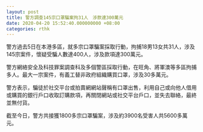 ```yaml
---
layout: post
title: 警方調查145宗口罩騙案拘31人　涉款達300萬元
date: 2020-04-20 15:52:40.000000000 +08:00
categories: rthk
---
```


警方過去5日在本港多區，就多宗口罩騙案採取行動，拘捕18男13女共31人，涉及145宗案件，懷疑受騙人數達400人，涉及款項達300萬元。

警方網絡安全及科技罪案調查科及多個警區採取行動，在旺角、將軍澳等多區拘捕多人。最大一宗案件，有義工替非政府組織購買口罩，涉及30多萬元。

警方表示，騙徒於社交平台或拍賣網網站聲稱有口罩出售，利用自己或向他人借用或購買的銀行戶口收取訂購款項，再關閉網站或社交平台戶口，並失去聯絡，最終並無付貨。

截至今日，警方共接獲1800多宗口罩騙案，涉及約3900名受害人共5600多萬元。
